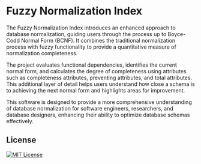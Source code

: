 # Fuzzy Normalization Index

The Fuzzy Normalization Index introduces an enhanced approach to database normalization, guiding users through the process up to Boyce-Codd Normal Form (BCNF). It combines the traditional normalization process with fuzzy functionality to provide a quantitative measure of normalization completeness.

The project evaluates functional dependencies, identifies the current normal form, and calculates the degree of completeness using attributes such as completeness attributes, preventing attributes, and total attributes. This additional layer of detail helps users understand how close a schema is to achieving the next normal form and highlights areas for improvement.

This software is designed to provide a more comprehensive understanding of database normalization for software engineers, researchers, and database designers, enhancing their ability to optimize database schemas effectively.

## License

[![MIT License](https://img.shields.io/badge/License-MIT-green.svg)](LICENSE)